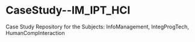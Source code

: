 # CaseStudy--IM_IPT_HCI
Case Study Repository for the Subjects: InfoManagement, IntegProgTech, HumanCompInteraction
